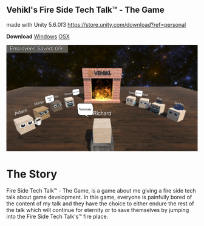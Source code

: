## Vehikl's Fire Side Tech Talk&trade; - The Game

made with Unity 5.6.0f3 https://store.unity.com/download?ref=personal

**Download** [Windows](https://github.com/ssshake/fire-side-tech-chat-the-game/blob/master/Binaries/Windows/FSTTTG_win.zip) [OSX](https://github.com/ssshake/fire-side-tech-chat-the-game/blob/master/Binaries/OSX/fire-side-tech-talk-the-game_osx.zip)

![screenshot](screenshot.png)

# The Story

Fire Side Tech Talk&trade; - The Game, is a game about me giving a fire side tech talk about game development. In this game, everyone is painfully bored of the content of my talk and they have the choice to either endure the rest of the talk which will continue for eternity or to save themselves by jumping into the Fire Side Tech Talk's&trade; fire place.
